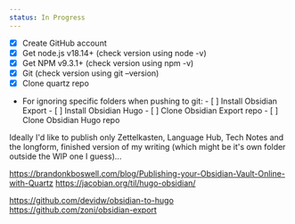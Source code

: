 ```yaml
---
status: In Progress
---
```

- [x] Create GitHub account
- [x] Get node.js v18.14+ (check version using node -v)
- [x] Get NPM v9.3.1+ (check version using npm -v)
- [x] Git (check version using git –version)
- [x] Clone quartz repo
- For ignoring specific folders when pushing to git: 
		- [ ] Install Obsidian Export 
		- [ ] Install Obsidian Hugo
		- [ ] Clone Obsidian Export repo
		- [ ] Clone Obsidian Hugo repo

Ideally I'd like to publish only Zettelkasten, Language Hub, Tech Notes and the longform, finished version of my writing (which might be it's own folder outside the WIP one I guess)...


https://brandonkboswell.com/blog/Publishing-your-Obsidian-Vault-Online-with-Quartz
https://jacobian.org/til/hugo-obsidian/

https://github.com/devidw/obsidian-to-hugo
https://github.com/zoni/obsidian-export